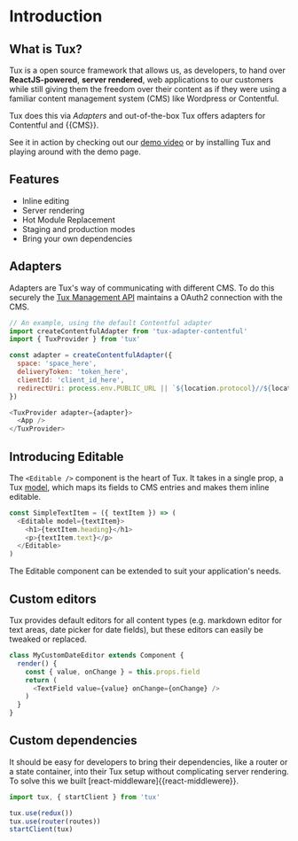 # Introduction

## What is Tux?

Tux is a open source framework that allows us, as developers, to hand over **ReactJS-powered**, **server rendered**, web applications to our customers while still giving them the freedom over their content as if they were using a familiar content management system (CMS) like Wordpress or Contentful.

Tux does this via _Adapters_ and out-of-the-box Tux offers adapters for Contentful and {{CMS}}.

See it in action by checking out our [demo video]({{video_url}}) or by installing Tux and playing around with the demo page.

## Features

* Inline editing
* Server rendering
* Hot Module Replacement
* Staging and production modes
* Bring your own dependencies

## Adapters

Adapters are Tux's way of communicating with different CMS. To do this securely the [Tux Management API]({{management-api}}) maintains a OAuth2 connection with the CMS.

```javascript
// An example, using the default Contentful adapter
import createContentfulAdapter from 'tux-adapter-contentful'
import { TuxProvider } from 'tux'

const adapter = createContentfulAdapter({
  space: 'space_here',
  deliveryToken: 'token_here',
  clientId: 'client_id_here',
  redirectUri: process.env.PUBLIC_URL || `${location.protocol}//${location.host}/`
})

<TuxProvider adapter={adapter}>
  <App />
</TuxProvider>
```

## Introducing Editable

The `<Editable />` component is the heart of Tux. It takes in a single prop, a Tux [model]({{model}}), which maps its fields to CMS entries and makes them inline editable.

```javascript
const SimpleTextItem = ({ textItem }) => (
  <Editable model={textItem}>
    <h1>{textItem.heading}</h1>
    <p>{textItem.text}</p>
  </Editable>
)  
```

The Editable component can be extended to suit your application's needs.

## Custom editors

Tux provides default editors for all content types (e.g. markdown editor for text areas, date picker for date fields), but these editors can easily be tweaked or replaced.

```javascript
class MyCustomDateEditor extends Component {
  render() {
    const { value, onChange } = this.props.field
    return (
      <TextField value={value} onChange={onChange} />
    )
  }
}
```

## Custom dependencies

It should be easy for developers to bring their dependencies, like a router or a state container, into their Tux setup without complicating server rendering. To solve this we built [react-middleware]{{react-middlewere}}.

```javascript
import tux, { startClient } from 'tux'

tux.use(redux())
tux.use(router(routes))
startClient(tux)
```
